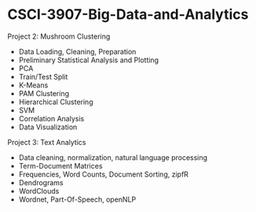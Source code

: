 # CSCI-3907-Big-Data-and-Analytics
Project 2: Mushroom Clustering
- Data Loading, Cleaning, Preparation
- Preliminary Statistical Analysis and Plotting
- PCA
- Train/Test Split
- K-Means
- PAM Clustering
- Hierarchical Clustering
- SVM
- Correlation Analysis
- Data Visualization

Project 3: Text Analytics
- Data cleaning, normalization, natural language processing
- Term-Document Matrices
- Frequencies, Word Counts, Document Sorting, zipfR
- Dendrograms
- WordClouds
- Wordnet, Part-Of-Speech, openNLP
